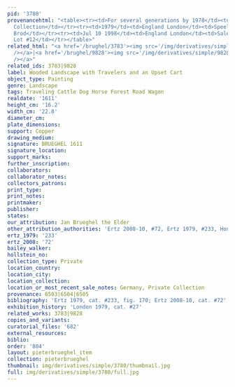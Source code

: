```yaml
---
pid: '3780'
provenancehtml: "<table><tr><td>For several generations by 1978</td><td>England</td><td>Private
  Collection</td></tr><tr><td>1979</td><td>England London</td><td>Speelman Ltd./Gallery
  Brod</td></tr><tr><td>Jul 10 1998</td><td>England London</td><td>Sale Christie's
  Lot #12</td></tr></table>"
related_html: "<a href='/brughel/3783'><img src='/img/derivatives/simple/3783/thumbnail.jpg'
  /></a>|<a href='/brughel/9828'><img src='/img/derivatives/simple/9828/thumbnail.jpg'
  /></a>"
related_ids: 3783|9828
label: Wooded Landscape with Travelers and an Upset Cart
object_type: Painting
genre: Landscape
tags: Traveling Cattle Dog Horse Forest Road Wagon
realdate: '1611'
height_cm: '16.2'
width_cm: '22.8'
diameter_cm:
plate_dimensions:
support: Copper
drawing_medium:
signature: BRUEGHEL 1611
signature_location:
support_marks:
further_inscription:
collaborators:
collaborator_notes:
collectors_patrons:
print_type:
print_notes:
printmaker:
publisher:
states:
our_attribution: Jan Brueghel the Elder
other_attribution_authorities: 'Ertz 2008-10, #72, Ertz 1979, #233, Honig database'
ertz_1979: '233'
ertz_2008: '72'
bailey_walker:
hollstein_no:
collection_type: Private
location_country:
location_city:
location_collection:
location_or_most_recent_sale_notes: Germany, Private Collection
provenance: 6503|6504|6505
bibliography: 'Ertz 1979, cat. #233, fig. 170; Ertz 2008-10, cat. #72'
exhibition_history: 'London 1979, cat. #27'
related_works: 3783|9828
copies_and_variants:
curatorial_files: '682'
external_resources:
biblio:
order: '804'
layout: pieterbrueghel_item
collection: pieterbrueghel
thumbnail: img/derivatives/simple/3780/thumbnail.jpg
full: img/derivatives/simple/3780/full.jpg
---
```


